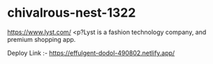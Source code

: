 # chivalrous-nest-1322
https://www.lyst.com/
<p?Lyst is a fashion technology company, and premium shopping app.</p>

Deploy Link :- https://effulgent-dodol-490802.netlify.app/
